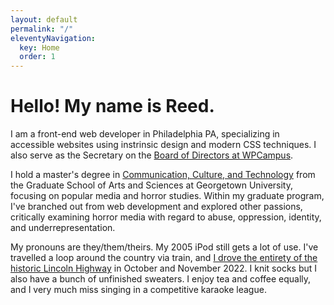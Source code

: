 ```yaml
---
layout: default
permalink: "/"
eleventyNavigation:
  key: Home
  order: 1
---
```


# Hello! My name is Reed.

I am a front-end web developer in Philadelphia PA, specializing in accessible websites using instrinsic design and modern CSS techniques. I also serve as the Secretary on the [Board of Directors at WPCampus](https://www.wpcampus.org/governance/board/).

I hold a master's degree in [Communication, Culture, and Technology](https://cct.georgetown.edu/) from the Graduate School of Arts and Sciences at Georgetown University, focusing on popular media and horror studies. Within my graduate program, I've branched out from web development and explored other passions, critically examining horror media with regard to abuse, oppression, identity, and underrepresentation.

My pronouns are they/them/theirs. My 2005 iPod still gets a lot of use. I've travelled a loop around the country via train, and [I drove the entirety of the historic Lincoln Highway](https://lincolnhighwayjournal.com/) in October and November 2022. I knit socks but I also have a bunch of unfinished sweaters. I enjoy tea and coffee equally, and I very much miss singing in a competitive karaoke league.
